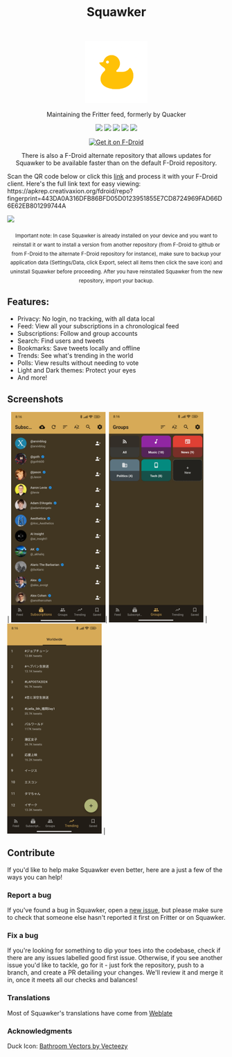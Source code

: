 <h1 align="center"> Squawker </h1>
<br>
<p align="center">
  <a href="https://github.com/j-fbriere/squawker">
    <img alt="Squawker" title="Squawker" src="fastlane/metadata/android/en-US/images/icon.png" width="144">
  </a>
</p>
<p align="center">
  Maintaining the Fritter feed, formerly by Quacker
</p>

<p align="center">
  <a href="https://github.com/j-fbriere/squawker/releases" alt="GitHub release"><img src="https://img.shields.io/github/release/j-fbriere/squawker.svg?style=for-the-badge" ></a>
  <a href="https://f-droid.org/packages/org.ca.squawker" alt="GitHub release"><img src="https://img.shields.io/f-droid/v/org.ca.squawker?label=release%20(f-droid)&style=for-the-badge" ></a>
  <a href="https://github.com/j-fbriere/squawker/blob/master/LICENSE" alt="License: MIT"><img src="https://img.shields.io/badge/License-MIT-red.svg?style=for-the-badge"></a>
  <a href="https://github.com/j-fbriere/squawker/actions" alt="Build Status"><img src="https://img.shields.io/github/actions/workflow/status/j-fbriere/squawker/ci.yml?style=for-the-badge"></a>
  <a href="https://hosted.weblate.org/engage/squawker/" alt="Translation Status"><img src="https://img.shields.io/weblate/progress/squawker?label=Translated%20(squawker)&style=for-the-badge"></a>
</p>
<p align="center">
  <a href="https://f-droid.org/packages/org.ca.squawker">
    <img src="https://fdroid.gitlab.io/artwork/badge/get-it-on.png" alt="Get it on F-Droid" height="80">
  </a>
</p>
<p align="center">
  There is also a F-Droid alternate repository that allows updates for Squawker to be available faster than on the default F-Droid repository.
</p>
<p align="left">
  Scan the QR code below or click this <a href="https://apkrep.creativaxion.org/fdroid/repo?fingerprint=443DA0A316DFB86BFD05D0123951855E7CD8724969FAD66D6E62EB801299744A">link</a> and process it with your F-Droid client. Here's the full link text for easy viewing:<br>
    https://apkrep.creativaxion.org/fdroid/repo?fingerprint=443DA0A316DFB86BFD05D0123951855E7CD8724969FAD66D6E62EB801299744A
</p>
<p align="left">
  <img src="https://apkrep.creativaxion.org/fdroid/repo/index.png" width="80">
</p>
<p align="center">
 <sub>Important note: In case Squawker is already installed on your device and you want to reinstall it or want to install a version from another repository (from F-Droid to github or from F-Droid to the alternate F-Droid repository for instance), make sure to backup your application data (Settings/Data, click Export, select all items then click the save icon) and uninstall Squawker before proceeding.
  After you have reinstalled Squawker from the new repository, import your backup.</sub>
</p>
 
## Features:

* Privacy: No login, no tracking, with all data local
* Feed: View all your subscriptions in a chronological feed
* Subscriptions: Follow and group accounts
* Search: Find users and tweets
* Bookmarks: Save tweets locally and offline
* Trends: See what's trending in the world
* Polls: View results without needing to vote
* Light and Dark themes: Protect your eyes
* And more!
  
## Screenshots

| <img alt="Viewing subscriptions" src="fastlane/metadata/android/en-US/images/phoneScreenshots/1.jpg" width="218"/>| <img alt="Viewing groups" src="fastlane/metadata/android/en-US/images/phoneScreenshots/2.jpg" width="218"/> | <img alt="Viewing trends" src="fastlane/metadata/android/en-US/images/phoneScreenshots/3.jpg" width="218"/> | 

## Contribute
If you'd like to help make Squawker even better, here are a just a few of the ways you can help!

### Report a bug
If you've found a bug in Squawker, open a [new issue](https://github.com/j-fbriere/squawker/issues/new/choose), but please make sure to check that someone else hasn't reported it first on Fritter or on Squawker.

### Fix a bug
If you're looking for something to dip your toes into the codebase, check if there are any issues labelled good first issue. Otherwise, if you see another issue you'd like to tackle, go for it - just fork the repository, push to a branch, and create a PR detailing your changes. We'll review it and merge it in, once it meets all our checks and balances!

### Translations
Most of Squawker's translations have come from [Weblate](https://hosted.weblate.org/engage/squawker/)

### Acknowledgments
Duck Icon: <a href="https://www.vecteezy.com/free-vector/bathroom">Bathroom Vectors by Vecteezy</a>

